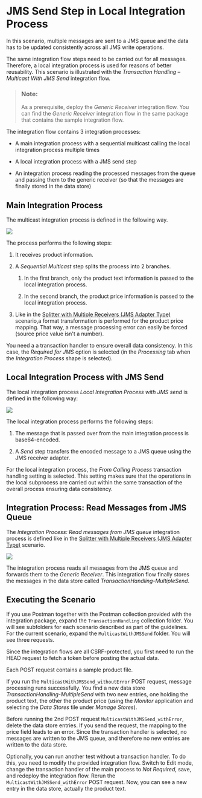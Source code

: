 <!-- loioa5644c89003c4960aaa5bbe16ba8b1bb -->

# JMS Send Step in Local Integration Process

In this scenario, multiple messages are sent to a JMS queue and the data has to be updated consistently across all JMS write operations.

The same integration flow steps need to be carried out for all messages. Therefore, a local integration process is used for reasons of better reusability. This scenario is illustrated with the *Transaction Handling – Multicast With JMS Send* integration flow.

> ### Note:  
> As a prerequisite, deploy the *Generic Receiver* integration flow. You can find the *Generic Receiver* integration flow in the same package that contains the sample integration flow.

The integration flow contains 3 integration processes:

-   A main integration process with a sequential multicast calling the local integration process multiple times

-   A local integration process with a JMS send step

-   An integration process reading the processed messages from the queue and passing them to the generic receiver \(so that the messages are finally stored in the data store\)




<a name="loioa5644c89003c4960aaa5bbe16ba8b1bb__section_n2r_k2w_w4b"/>

## Main Integration Process

The multicast integration process is defined in the following way.

![](images/Integration_Process_Sequential_Multicast_calling_local_integration_process_multiple_times_d889ed5.png)

The process performs the following steps:

1.  It receives product information.

2.  A *Sequential Multicast* step splits the process into 2 branches.

    1.  In the first branch, only the product text information is passed to the local integration process.

    2.  In the second branch, the product price information is passed to the local integration process.


3.  Like in the [Splitter with Multiple Receivers \(JMS Adapter Type\)](splitter-with-multiple-receivers-jms-adapter-type-fc2755c.md) scenario,a format transformation is performed for the product price mapping. That way, a message processing error can easily be forced \(source price value isn't a number\).


You need a a transaction handler to ensure overall data consistency. In this case, the *Required for JMS* option is selected \(in the *Processing* tab when the *Integration Process* shape is selected\).



<a name="loioa5644c89003c4960aaa5bbe16ba8b1bb__section_wcr_l2w_w4b"/>

## Local Integration Process with JMS Send

The local integration process *Local Integration Process with JMS send* is defined in the following way:

![](images/Local_Integration_Process_with_JMS_send_667a8e4.png)

The local integration process performs the following steps:

1.  The message that is passed over from the main integration process is base64-encoded.

2.  A *Send* step transfers the encoded message to a JMS queue using the JMS receiver adapter.


For the local integration process, the *From Calling Process* transaction handling setting is selected. This setting makes sure that the operations in the local subprocess are carried out within the same transaction of the overall process ensuring data consistency.



<a name="loioa5644c89003c4960aaa5bbe16ba8b1bb__section_h1s_l2w_w4b"/>

## Integration Process: Read Messages from JMS Queue

The *Integration Process: Read messages from JMS queue* integration process is defined like in the [Splitter with Multiple Receivers \(JMS Adapter Type\)](splitter-with-multiple-receivers-jms-adapter-type-fc2755c.md) scenario.

![](images/Integration_Process_Read_messages_from_JMS_queue_0f11632.png)

The integration process reads all messages from the JMS queue and forwards them to the *Generic Receiver*. This integration flow finally stores the messages in the data store called *TransactionHandling-MultipleSend*.



<a name="loioa5644c89003c4960aaa5bbe16ba8b1bb__section_vtc_khw_w4b"/>

## Executing the Scenario

If you use Postman together with the Postman collection provided with the integration package, expand the `TransactionHandling` collection folder. You will see subfolders for each scenario described as part of the guidelines. For the current scenario, expand the `MulticastWithJMSSend` folder. You will see three requests.

Since the integration flows are all CSRF-protected, you first need to run the HEAD request to fetch a token before posting the actual data.

Each POST request contains a sample product file.

If you run the `MulticastWithJMSSend_withoutError` POST request, message processing runs successfully. You find a new data store *TransactionHandling-MultipleSend* with two new entries, one holding the product text, the other the product price \(using the *Monitor* application and selecting the *Data Stores* tile under *Manage Stores*\).

Before running the 2nd POST request `MulticastWithJMSSend_withError`, delete the data store entries. If you send the request, the mapping to the price field leads to an error. Since the transaction handler is selected, no messages are written to the JMS queue, and therefore no new entries are written to the data store.

Optionally, you can run another test without a transaction handler. To do this, you need to modify the provided integration flow. Switch to Edit mode, change the transaction handler of the main process to *Not Required*, save, and redeploy the integration flow. Rerun the `MulticastWithJMSSend_withError` POST request. Now, you can see a new entry in the data store, actually the product text.

